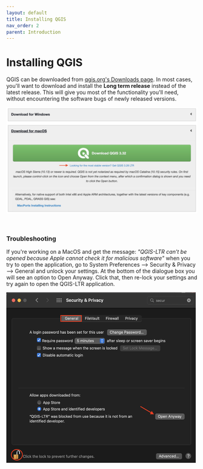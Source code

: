 ```yaml
---
layout: default
title: Installing QGIS
nav_order: 2
parent: Introduction
---
```


# Installing QGIS

QGIS can be downloaded from [qgis.org's Downloads page](https://qgis.org/en/site/forusers/download.html). In most cases, you'll want to download and install the **Long term release** instead of the latest release. This will give you most of the functionality you'll need, without encountering the software bugs of newly released versions.

![Long term release](QGIS-install-long-term-version-20230914.jpg)
    
      

    
<br>

### Troubleshooting
If you're working on a MacOS and get the message: _"QGIS-LTR can’t be opened because Apple cannot check it for malicious software"_ when you try to open the application, go to System Preferences --> Security & Privacy --> General and unlock your settings. At the bottom of the dialogue box you will see an option to Open Anyway. Click that, then re-lock your settings and try again to open the QGIS-LTR application. 

<img src="download-error_20230123.png" style="height:450px; width:500px;">